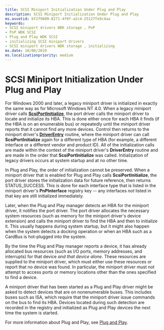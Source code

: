 ```yaml
---
title: SCSI Miniport Initialization Under Plug and Play
description: SCSI Miniport Initialization Under Plug and Play
ms.assetid: bf2f9809-8271-4f0f-a2c4-25127fe9c4aa
keywords:
- SCSI miniport drivers WDK storage , PnP
- PnP WDK SCSI
- Plug and Play WDK SCSI
- initializing SCSI miniport drivers
- SCSI miniport drivers WDK storage , initializing
ms.date: 10/08/2019
ms.localizationpriority: medium
---
```


# SCSI Miniport Initialization Under Plug and Play

For Windows 2000 and later, a legacy miniport driver is initialized in exactly the same way as for Microsoft Windows NT 4.0. When a legacy miniport driver calls [**ScsiPortInitialize**](https://docs.microsoft.com/windows-hardware/drivers/ddi/content/srb/nf-srb-scsiportinitialize), the port driver calls the miniport driver to locate and initialize its HBA. This is done either once for each HBA it finds (if the HBA is on an enumerable bus) or repeatedly until the miniport driver reports that it cannot find any more devices. Control then returns to the miniport driver's [**DriverEntry**](driverentry-of-scsi-miniport-driver.md) routine, where the miniport driver can call **ScsiPortInitialize** again for a different type of HBA (for example, a different interface or a different vendor and product ID). All of the initialization calls are made within the context of the miniport driver's **DriverEntry** routine and are made in the order that **ScsiPortInitialize** was called. Initialization of legacy drivers occurs at system startup and at no other time.

In Plug and Play, the order of initialization cannot be preserved. When a miniport driver that is enabled for Plug and Play calls **ScsiPortInitialize**, the port driver stores the initialization data for future reference, then returns STATUS_SUCCESS. This is done for each interface type that is listed in the miniport driver's **PnPInterface** registry key -- any interfaces *not* listed in that key are still initialized immediately.

Later, when the Plug and Play manager detects an HBA for the miniport driver, it notifies the port driver. The port driver allocates the necessary system resources (such as memory for the miniport driver's device extension) and calls the miniport driver to find the HBA and then to initialize it. This usually happens during system startup, but it might also happen when the system detects a docking operation or when an HBA such as a CardBus is hot-plugged into the system.

By the time the Plug and Play manager reports a device, it has already allocated bus resources (such as I/O ports, memory addresses, and interrupts) for that device *and that device alone*. These resources are supplied to the miniport driver, which must either use these resources or report that no device was found. In particular, the miniport driver must not attempt to access ports or memory locations other than the ones specified to find a device.

A miniport driver that has been started as a Plug and Play driver might be asked to detect devices that are on nonenumerable buses. This includes buses such as ISA, which require that the miniport driver issue commands on the bus to find its HBA. Devices located during such detection are recorded in the registry and initialized as Plug and Play devices the next time the system is started.

For more information about Plug and Play, see [Plug and Play](https://docs.microsoft.com/windows-hardware/drivers/kernel/implementing-plug-and-play).
